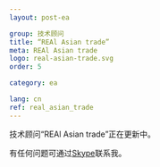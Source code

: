 ```yaml
---
layout: post-ea

group: 技术顾问
title: “REAl Asian trade”
meta: REAl Asian trade
logo: real-asian-trade.svg
order: 5

category: ea

lang: cn
ref: real_asian_trade
---
```


技术顾问“REAl Asian trade”正在更新中。

有任何问题可通过<a href="skype:chutkoy89?chat" target="_blank">Skype</a>联系我。
